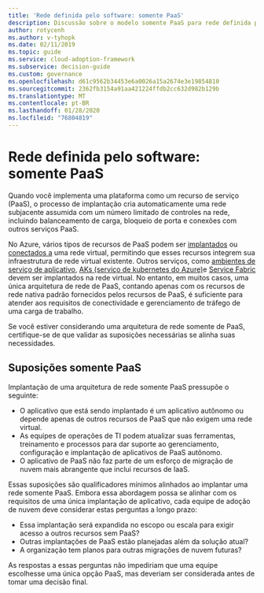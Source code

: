 ```yaml
---
title: 'Rede definida pelo software: somente PaaS'
description: Discussão sobre o modelo somente PaaS para rede definida pelo software na nuvem.
author: rotycenh
ms.author: v-tyhopk
ms.date: 02/11/2019
ms.topic: guide
ms.service: cloud-adoption-framework
ms.subservice: decision-guide
ms.custom: governance
ms.openlocfilehash: d61c9562b34453e6a0026a15a2674e3e19854810
ms.sourcegitcommit: 2362fb3154a91aa421224ffdb2cc632d982b129b
ms.translationtype: MT
ms.contentlocale: pt-BR
ms.lasthandoff: 01/28/2020
ms.locfileid: "76804819"
---
```

# <a name="software-defined-networking-paas-only"></a>Rede definida pelo software: somente PaaS

Quando você implementa uma plataforma como um recurso de serviço (PaaS), o processo de implantação cria automaticamente uma rede subjacente assumida com um número limitado de controles na rede, incluindo balanceamento de carga, bloqueio de porta e conexões com outros serviços PaaS.

No Azure, vários tipos de recursos de PaaS podem ser [implantados](https://docs.microsoft.com/azure/virtual-network/virtual-network-for-azure-services) ou [conectados a](https://docs.microsoft.com/azure/virtual-network/virtual-network-service-endpoints-overview) uma rede virtual, permitindo que esses recursos integrem sua infraestrutura de rede virtual existente. Outros serviços, como [ambientes de serviço de aplicativo](https://docs.microsoft.com/azure/app-service/environment/intro), [AKs (serviço de kubernetes do Azure)](https://docs.microsoft.com/azure/aks/intro-kubernetes)e [Service Fabric](https://docs.microsoft.com/azure/service-fabric/service-fabric-overview) devem ser implantados na rede virtual. No entanto, em muitos casos, uma única arquitetura de rede de PaaS, contando apenas com os recursos de rede nativa padrão fornecidos pelos recursos de PaaS, é suficiente para atender aos requisitos de conectividade e gerenciamento de tráfego de uma carga de trabalho.

Se você estiver considerando uma arquitetura de rede somente de PaaS, certifique-se de que validar as suposições necessárias se alinha suas necessidades.

## <a name="paas-only-assumptions"></a>Suposições somente PaaS

Implantação de uma arquitetura de rede somente PaaS pressupõe o seguinte:

- O aplicativo que está sendo implantado é um aplicativo autônomo ou depende apenas de outros recursos de PaaS que não exigem uma rede virtual.
- As equipes de operações de TI podem atualizar suas ferramentas, treinamento e processos para dar suporte ao gerenciamento, configuração e implantação de aplicativos de PaaS autônomo.
- O aplicativo de PaaS não faz parte de um esforço de migração de nuvem mais abrangente que inclui recursos de IaaS.

Essas suposições são qualificadores mínimos alinhados ao implantar uma rede somente PaaS. Embora essa abordagem possa se alinhar com os requisitos de uma única implantação de aplicativo, cada equipe de adoção de nuvem deve considerar estas perguntas a longo prazo:

- Essa implantação será expandida no escopo ou escala para exigir acesso a outros recursos sem PaaS?
- Outras implantações de PaaS estão planejadas além da solução atual?
- A organização tem planos para outras migrações de nuvem futuras?

As respostas a essas perguntas não impediriam que uma equipe escolhesse uma única opção PaaS, mas deveriam ser considerada antes de tomar uma decisão final.
